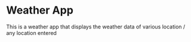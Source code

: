 # Weather App

This is a weather app that displays the weather data of various location / any location entered
